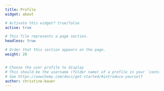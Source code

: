 ```yaml
---
title: Profile
widget: about

# Activate this widget? true/false
active: true

# This file represents a page section.
headless: true

# Order that this section appears on the page.
weight: 20


# Choose the user profile to display
# This should be the username (folder name) of a profile in your `content/authors/` folder.
# See https://wowchemy.com/docs/get-started/#introduce-yourself
author: christine-bauer
---
```

